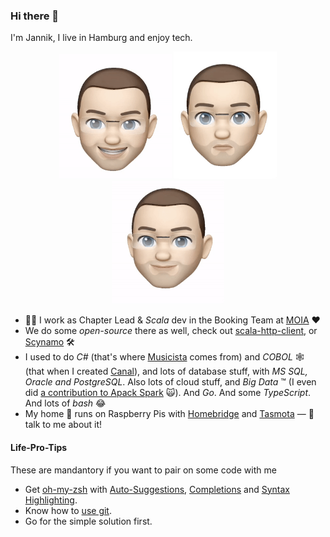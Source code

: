 ### Hi there 👋

I'm Jannik, I live in Hamburg and enjoy tech.

<!-- stolen from https://github.com/mikekavouras/MikeKavouras/blob/master/README.md -->
<p align="center">
  <img src="https://github.com/JannikArndt/JannikArndt/raw/master/memoji2.gif" width="180">
  <img src="https://github.com/JannikArndt/JannikArndt/raw/master/memoji1.gif" width="165">
  <img src="https://github.com/JannikArndt/JannikArndt/raw/master/memoji3.gif" width="180">
</p>

- 👨‍💻 I work as Chapter Lead & *Scala* dev in the Booking Team at [MOIA](https://github.com/moia-dev) ❤️
- We do some *open-source* there as well, check out [scala-http-client](https://github.com/moia-dev/scala-http-client), or [Scynamo](https://github.com/moia-dev/scynamo/) 🛠
- I used to do *C#* (that's where [Musicista](https://github.com/JannikArndt/Musicista) comes from) and *COBOL* 🕸 (that when I created [Canal](https://github.com/JannikArndt/Canal)), and lots of database stuff, with *MS SQL, Oracle and PostgreSQL*. Also lots of cloud stuff, and _Big Data_ ™️ (I even did [a contribution to Apack Spark](https://github.com/apache/spark/pull/17832) 🙀). And *Go*. And some *TypeScript*. And lots of *bash* 😂
- My home 🏡 runs on Raspberry Pis with [Homebridge](https://homebridge.io) and [Tasmota](https://tasmota.github.io/docs/) — 💬 talk to me about it!

#### Life-Pro-Tips

These are mandantory if you want to pair on some code with me

- Get [oh-my-zsh](https://ohmyz.sh) with [Auto-Suggestions](https://github.com/zsh-users/zsh-autosuggestions/blob/master/INSTALL.md), [Completions](https://github.com/zsh-users/zsh-completions) and [Syntax Highlighting](https://github.com/mattjj/my-oh-my-zsh/tree/master/plugins/zsh-syntax-highlighting).
- Know how to [use git](https://github.com/JannikArndt/git-in-one-image).
- Go for the simple solution first.

<!--
**JannikArndt/JannikArndt** is a ✨ _special_ ✨ repository because its `README.md` (this file) appears on your GitHub profile.

Here are some ideas to get you started:

- 🔭 I’m currently working on ...
- 🌱 I’m currently learning ...
- 👯 I’m looking to collaborate on ...
- 🤔 I’m looking for help with ...
- 💬 Ask me about ...
- 📫 How to reach me: ...
- 😄 Pronouns: ...
- ⚡ Fun fact: ...
-->
